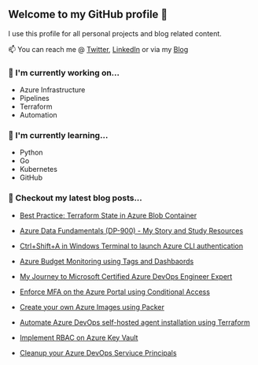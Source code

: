 ## Welcome to my GitHub profile 👋

I use this profile for all personal projects and blog related content.

📫 You can reach me @ [Twitter](https://twitter.com/OfficialCookJ), [LinkedIn](https://www.linkedin.com/in/cookjames) or via my [Blog](https://jamescook.dev)

### 🔭 I'm currently working on...

- Azure Infrastructure
- Pipelines
- Terraform
- Automation

### 🌱 I'm currently learning...

- Python
- Go
- Kubernetes
- GitHub

### 📰 Checkout my latest blog posts...

- [Best Practice: Terraform State in Azure Blob Container](https://jamescook.dev/bestpractice-terraformstate-azureblob)

- [Azure Data Fundamentals (DP-900) - My Story and Study Resources](https://jamescook.dev/azure-dp900-storyandstudyresources)

- [Ctrl+Shift+A in Windows Terminal to launch Azure CLI authentication](https://jamescook.dev/ctrlshifta-windowsterminal-azurecli)

- [Azure Budget Monitoring using Tags and Dashbaords](https://jamescook.dev/azure-budget-monitoring-using-tags-and-dashboards)

- [My Journey to Microsoft Certified Azure DevOps Engineer Expert](https://jamescook.dev/my-journey-azure-devops-expert)

- [Enforce MFA on the Azure Portal using Conditional Access](https://jamescook.dev/mfa-on-azure-portal)

- [Create your own Azure Images using Packer](https://jamescook.dev/azure-images-using-packer)

- [Automate Azure DevOps self-hosted agent installation using Terraform](https://jamescook.dev/azuredevops-linux-agent-install-using-terraform)

- [Implement RBAC on Azure Key Vault](https://jamescook.dev/implement-rbac-on-azure-key-vault)

- [Cleanup your Azure DevOps Serviuce Principals](https://jamescook.dev/cleanup-azure-devops-service-principals)
